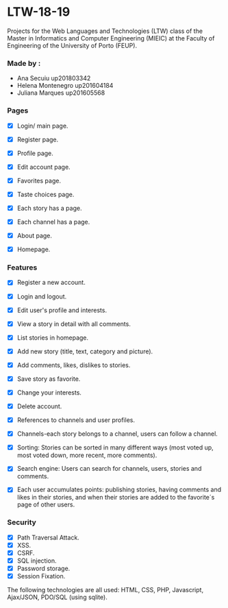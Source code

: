 # LTW-18-19

Projects for the Web Languages and Technologies (LTW) class of the Master in Informatics and Computer Engineering (MIEIC) at the Faculty of Engineering of the University of Porto (FEUP).

### Made by :

- Ana Secuiu up201803342
- Helena Montenegro  up201604184
- Juliana Marques up201605568

### Pages 

- [x] Login/ main page.
- [x] Register page.
- [x] Profile page.
- [x] Edit account page.
- [x] Favorites page.
- [x] Taste choices page.
- [x] Each story has a page.
- [x] Each channel has a page.
- [x] About page.
- [x] Homepage.


### Features

- [x] Register a new account.
- [x] Login and logout.
- [x] Edit user's profile and interests.
- [x] View a story in detail with all comments.
- [x] List stories in homepage.
- [x] Add new story (title, text, category and picture).
- [x] Add comments, likes, dislikes to stories.
- [x] Save story as favorite.
- [x] Change your interests.
- [x] Delete account.
- [x] References to channels and user profiles.
- [x] Channels-each story belongs to a channel, users can follow a channel.
- [x] Sorting: Stories can be sorted in many different ways (most voted up, most voted down, more recent, more comments).
- [x] Search engine: Users can search for channels, users, stories and comments.
- [x] Each user accumulates points: publishing stories, having comments and likes in their stories, and when their stories are added to the favorite´s page of other users.


### Security 

- [x] Path Traversal Attack.
- [x] XSS.
- [x] CSRF.
- [x] SQL injection.
- [x] Password storage.
- [x] Session Fixation.

The following technologies are all used: HTML, CSS, PHP, Javascript, Ajax/JSON, PDO/SQL (using sqlite).
